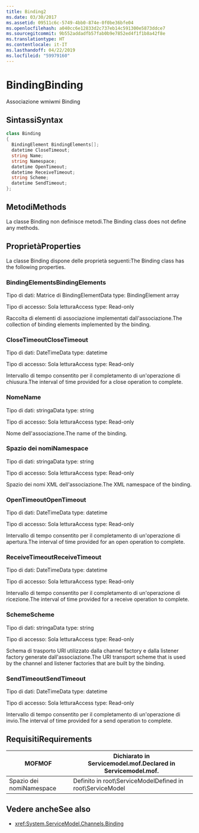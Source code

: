 ```yaml
---
title: Binding2
ms.date: 03/30/2017
ms.assetid: 09511c6c-5749-4bb0-874e-0f0be36bfe04
ms.openlocfilehash: a040cc6e12833d2c737eb14c591300e5873ddce7
ms.sourcegitcommit: 9b552addadfb57fab0b9e7852ed4f1f1b8a42f8e
ms.translationtype: HT
ms.contentlocale: it-IT
ms.lasthandoff: 04/22/2019
ms.locfileid: "59979160"
---
```

# <a name="binding"></a><span data-ttu-id="f120c-102">Binding</span><span class="sxs-lookup"><span data-stu-id="f120c-102">Binding</span></span>
<span data-ttu-id="f120c-103">Associazione wmi</span><span class="sxs-lookup"><span data-stu-id="f120c-103">wmi Binding</span></span>  
  
## <a name="syntax"></a><span data-ttu-id="f120c-104">Sintassi</span><span class="sxs-lookup"><span data-stu-id="f120c-104">Syntax</span></span>  
  
```csharp
class Binding  
{  
  BindingElement BindingElements[];  
  datetime CloseTimeout;  
  string Name;  
  string Namespace;  
  datetime OpenTimeout;  
  datetime ReceiveTimeout;  
  string Scheme;  
  datetime SendTimeout;  
};  
```  
  
## <a name="methods"></a><span data-ttu-id="f120c-105">Metodi</span><span class="sxs-lookup"><span data-stu-id="f120c-105">Methods</span></span>  
 <span data-ttu-id="f120c-106">La classe Binding non definisce metodi.</span><span class="sxs-lookup"><span data-stu-id="f120c-106">The Binding class does not define any methods.</span></span>  
  
## <a name="properties"></a><span data-ttu-id="f120c-107">Proprietà</span><span class="sxs-lookup"><span data-stu-id="f120c-107">Properties</span></span>  
 <span data-ttu-id="f120c-108">La classe Binding dispone delle proprietà seguenti:</span><span class="sxs-lookup"><span data-stu-id="f120c-108">The Binding class has the following properties.</span></span>  
  
### <a name="bindingelements"></a><span data-ttu-id="f120c-109">BindingElements</span><span class="sxs-lookup"><span data-stu-id="f120c-109">BindingElements</span></span>  
 <span data-ttu-id="f120c-110">Tipo di dati: Matrice di BindingElement</span><span class="sxs-lookup"><span data-stu-id="f120c-110">Data type: BindingElement array</span></span>  
  
 <span data-ttu-id="f120c-111">Tipo di accesso: Sola lettura</span><span class="sxs-lookup"><span data-stu-id="f120c-111">Access type: Read-only</span></span>  
  
 <span data-ttu-id="f120c-112">Raccolta di elementi di associazione implementati dall'associazione.</span><span class="sxs-lookup"><span data-stu-id="f120c-112">The collection of binding elements implemented by the binding.</span></span>  
  
### <a name="closetimeout"></a><span data-ttu-id="f120c-113">CloseTimeout</span><span class="sxs-lookup"><span data-stu-id="f120c-113">CloseTimeout</span></span>  
 <span data-ttu-id="f120c-114">Tipo di dati: DateTime</span><span class="sxs-lookup"><span data-stu-id="f120c-114">Data type: datetime</span></span>  
  
 <span data-ttu-id="f120c-115">Tipo di accesso: Sola lettura</span><span class="sxs-lookup"><span data-stu-id="f120c-115">Access type: Read-only</span></span>  
  
 <span data-ttu-id="f120c-116">Intervallo di tempo consentito per il completamento di un'operazione di chiusura.</span><span class="sxs-lookup"><span data-stu-id="f120c-116">The interval of time provided for a close operation to complete.</span></span>  
  
### <a name="name"></a><span data-ttu-id="f120c-117">Nome</span><span class="sxs-lookup"><span data-stu-id="f120c-117">Name</span></span>  
 <span data-ttu-id="f120c-118">Tipo di dati: stringa</span><span class="sxs-lookup"><span data-stu-id="f120c-118">Data type: string</span></span>  
  
 <span data-ttu-id="f120c-119">Tipo di accesso: Sola lettura</span><span class="sxs-lookup"><span data-stu-id="f120c-119">Access type: Read-only</span></span>  
  
 <span data-ttu-id="f120c-120">Nome dell'associazione.</span><span class="sxs-lookup"><span data-stu-id="f120c-120">The name of the binding.</span></span>  
  
### <a name="namespace"></a><span data-ttu-id="f120c-121">Spazio dei nomi</span><span class="sxs-lookup"><span data-stu-id="f120c-121">Namespace</span></span>  
 <span data-ttu-id="f120c-122">Tipo di dati: stringa</span><span class="sxs-lookup"><span data-stu-id="f120c-122">Data type: string</span></span>  
  
 <span data-ttu-id="f120c-123">Tipo di accesso: Sola lettura</span><span class="sxs-lookup"><span data-stu-id="f120c-123">Access type: Read-only</span></span>  
  
 <span data-ttu-id="f120c-124">Spazio dei nomi XML dell'associazione.</span><span class="sxs-lookup"><span data-stu-id="f120c-124">The XML namespace of the binding.</span></span>  
  
### <a name="opentimeout"></a><span data-ttu-id="f120c-125">OpenTimeout</span><span class="sxs-lookup"><span data-stu-id="f120c-125">OpenTimeout</span></span>  
 <span data-ttu-id="f120c-126">Tipo di dati: DateTime</span><span class="sxs-lookup"><span data-stu-id="f120c-126">Data type: datetime</span></span>  
  
 <span data-ttu-id="f120c-127">Tipo di accesso: Sola lettura</span><span class="sxs-lookup"><span data-stu-id="f120c-127">Access type: Read-only</span></span>  
  
 <span data-ttu-id="f120c-128">Intervallo di tempo consentito per il completamento di un'operazione di apertura.</span><span class="sxs-lookup"><span data-stu-id="f120c-128">The interval of time provided for an open operation to complete.</span></span>  
  
### <a name="receivetimeout"></a><span data-ttu-id="f120c-129">ReceiveTimeout</span><span class="sxs-lookup"><span data-stu-id="f120c-129">ReceiveTimeout</span></span>  
 <span data-ttu-id="f120c-130">Tipo di dati: DateTime</span><span class="sxs-lookup"><span data-stu-id="f120c-130">Data type: datetime</span></span>  
  
 <span data-ttu-id="f120c-131">Tipo di accesso: Sola lettura</span><span class="sxs-lookup"><span data-stu-id="f120c-131">Access type: Read-only</span></span>  
  
 <span data-ttu-id="f120c-132">Intervallo di tempo consentito per il completamento di un'operazione di ricezione.</span><span class="sxs-lookup"><span data-stu-id="f120c-132">The interval of time provided for a receive operation to complete.</span></span>  
  
### <a name="scheme"></a><span data-ttu-id="f120c-133">Scheme</span><span class="sxs-lookup"><span data-stu-id="f120c-133">Scheme</span></span>  
 <span data-ttu-id="f120c-134">Tipo di dati: stringa</span><span class="sxs-lookup"><span data-stu-id="f120c-134">Data type: string</span></span>  
  
 <span data-ttu-id="f120c-135">Tipo di accesso: Sola lettura</span><span class="sxs-lookup"><span data-stu-id="f120c-135">Access type: Read-only</span></span>  
  
 <span data-ttu-id="f120c-136">Schema di trasporto URI utilizzato dalla channel factory e dalla listener factory generate dall'associazione.</span><span class="sxs-lookup"><span data-stu-id="f120c-136">The URI transport scheme that is used by the channel and listener factories that are built by the binding.</span></span>  
  
### <a name="sendtimeout"></a><span data-ttu-id="f120c-137">SendTimeout</span><span class="sxs-lookup"><span data-stu-id="f120c-137">SendTimeout</span></span>  
 <span data-ttu-id="f120c-138">Tipo di dati: DateTime</span><span class="sxs-lookup"><span data-stu-id="f120c-138">Data type: datetime</span></span>  
  
 <span data-ttu-id="f120c-139">Tipo di accesso: Sola lettura</span><span class="sxs-lookup"><span data-stu-id="f120c-139">Access type: Read-only</span></span>  
  
 <span data-ttu-id="f120c-140">Intervallo di tempo consentito per il completamento di un'operazione di invio.</span><span class="sxs-lookup"><span data-stu-id="f120c-140">The interval of time provided for a send operation to complete.</span></span>  
  
## <a name="requirements"></a><span data-ttu-id="f120c-141">Requisiti</span><span class="sxs-lookup"><span data-stu-id="f120c-141">Requirements</span></span>  
  
|<span data-ttu-id="f120c-142">MOF</span><span class="sxs-lookup"><span data-stu-id="f120c-142">MOF</span></span>|<span data-ttu-id="f120c-143">Dichiarato in Servicemodel.mof.</span><span class="sxs-lookup"><span data-stu-id="f120c-143">Declared in Servicemodel.mof.</span></span>|  
|---------|-----------------------------------|  
|<span data-ttu-id="f120c-144">Spazio dei nomi</span><span class="sxs-lookup"><span data-stu-id="f120c-144">Namespace</span></span>|<span data-ttu-id="f120c-145">Definito in root\ServiceModel</span><span class="sxs-lookup"><span data-stu-id="f120c-145">Defined in root\ServiceModel</span></span>|  
  
## <a name="see-also"></a><span data-ttu-id="f120c-146">Vedere anche</span><span class="sxs-lookup"><span data-stu-id="f120c-146">See also</span></span>

- <xref:System.ServiceModel.Channels.Binding>
